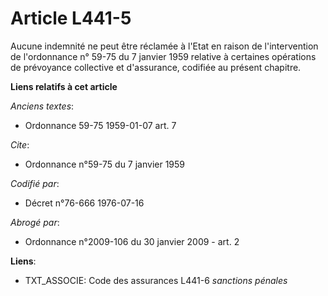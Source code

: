 # Article L441-5

Aucune indemnité ne peut être réclamée à l'Etat en raison de l'intervention de l'ordonnance n° 59-75 du 7 janvier 1959
relative à certaines opérations de prévoyance collective et d'assurance, codifiée au présent chapitre.

**Liens relatifs à cet article**

_Anciens textes_:

  - Ordonnance 59-75 1959-01-07 art. 7

_Cite_:

  - Ordonnance n°59-75 du 7 janvier 1959

_Codifié par_:

  - Décret n°76-666 1976-07-16

_Abrogé par_:

  - Ordonnance n°2009-106 du 30 janvier 2009 - art. 2

**Liens**:

  - TXT_ASSOCIE: Code des assurances L441-6 *sanctions pénales*
